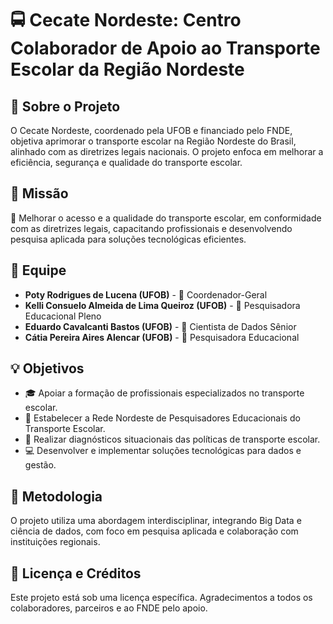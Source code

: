 # 🚍 Cecate Nordeste: Centro Colaborador de Apoio ao Transporte Escolar da Região Nordeste

## :mag_right: Sobre o Projeto
O Cecate Nordeste, coordenado pela UFOB e financiado pelo FNDE, objetiva aprimorar o transporte escolar na Região Nordeste do Brasil, alinhado com as diretrizes legais nacionais. O projeto enfoca em melhorar a eficiência, segurança e qualidade do transporte escolar.

## :dart: Missão
:busstop: Melhorar o acesso e a qualidade do transporte escolar, em conformidade com as diretrizes legais, capacitando profissionais e desenvolvendo pesquisa aplicada para soluções tecnológicas eficientes.

## :busts_in_silhouette: Equipe
- **Poty Rodrigues de Lucena (UFOB)** - :man: Coordenador-Geral
- **Kelli Consuelo Almeida de Lima Queiroz (UFOB)** - :woman: Pesquisadora Educacional Pleno
- **Eduardo Cavalcanti Bastos (UFOB)** - :man: Cientista de Dados Sênior
- **Cátia Pereira Aires Alencar (UFOB)** - :woman: Pesquisadora Educacional

## :bulb: Objetivos
- :mortar_board: Apoiar a formação de profissionais especializados no transporte escolar.
- :link: Estabelecer a Rede Nordeste de Pesquisadores Educacionais do Transporte Escolar.
- :telescope: Realizar diagnósticos situacionais das políticas de transporte escolar.
- :computer: Desenvolver e implementar soluções tecnológicas para dados e gestão.

## :wrench: Metodologia
O projeto utiliza uma abordagem interdisciplinar, integrando Big Data e ciência de dados, com foco em pesquisa aplicada e colaboração com instituições regionais.

## :scroll: Licença e Créditos
Este projeto está sob uma licença específica. Agradecimentos a todos os colaboradores, parceiros e ao FNDE pelo apoio.
